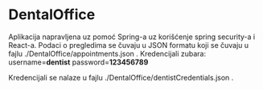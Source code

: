 # DentalOffice
Aplikacija napravljena uz pomoć Spring-a uz korišćenje spring security-a i React-a. Podaci o pregledima se čuvaju u JSON formatu koji se čuvaju u fajlu ./DentalOffice/appointments.json .
Kredencijali zubara: 
	username=<b>dentist</b>
	password=<b>123456789</b>
	
Kredencijali se nalaze u fajlu ./DentalOffice/dentistCredentials.json .
